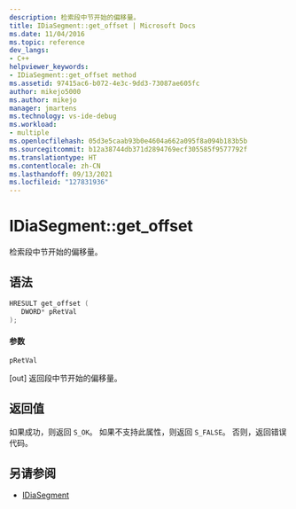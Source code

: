 ```yaml
---
description: 检索段中节开始的偏移量。
title: IDiaSegment::get_offset | Microsoft Docs
ms.date: 11/04/2016
ms.topic: reference
dev_langs:
- C++
helpviewer_keywords:
- IDiaSegment::get_offset method
ms.assetid: 97415ac6-b072-4e3c-9dd3-73087ae605fc
author: mikejo5000
ms.author: mikejo
manager: jmartens
ms.technology: vs-ide-debug
ms.workload:
- multiple
ms.openlocfilehash: 05d3e5caab93b0e4604a662a095f8a094b183b5b
ms.sourcegitcommit: b12a38744db371d2894769ecf305585f9577792f
ms.translationtype: HT
ms.contentlocale: zh-CN
ms.lasthandoff: 09/13/2021
ms.locfileid: "127831936"
---
```

# <a name="idiasegmentget_offset"></a>IDiaSegment::get_offset
检索段中节开始的偏移量。

## <a name="syntax"></a>语法

```C++
HRESULT get_offset ( 
   DWORD* pRetVal
);
```

#### <a name="parameters"></a>参数
 `pRetVal`

[out] 返回段中节开始的偏移量。

## <a name="return-value"></a>返回值
 如果成功，则返回 `S_OK`。 如果不支持此属性，则返回 `S_FALSE`。 否则，返回错误代码。

## <a name="see-also"></a>另请参阅
- [IDiaSegment](../../debugger/debug-interface-access/idiasegment.md)
